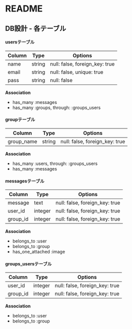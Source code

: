 # README

## DB設計 - 各テーブル

#### usersテーブル
|Column|Type|Options|
|------|----|-------|
|name|string|null: false, foreign_key: true|
|email|string|null: false, unique: true|
|pass|string|null: false|

**Association**
- has_many :messages
- has_many :groups, through: :groups_users

#### groupテーブル
|Column|Type|Options|
|------|----|-------|
|group_name|string|null: false, foreign_key: true|

**Association**
- has_many :users, through: :groups_users
- has_many :messages

#### messagesテーブル
|Column|Type|Options|
|------|----|-------|
|message|text|null: false, foreign_key: true|
|user_id|integer|null: false, foreign_key: true|
|group_id|integer|null: false, foreign_key: true|

**Association**
- belongs_to :user
- belongs_to :group
- has_one_attached :image

#### groups_usersテーブル
|Column|Type|Options|
|------|----|-------|
|user_id|integer|null: false, foreign_key: true|
|group_id|integer|null: false, foreign_key: true|

**Association**
- belongs_to :user
- belongs_to :group